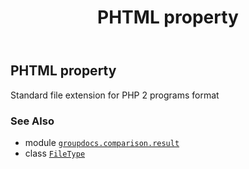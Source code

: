 ﻿---
title: PHTML property
second_title: GroupDocs.Comparison for Python via .NET API References
description: 
type: docs
url: /python-net/groupdocs.comparison.result/filetype/phtml/
is_root: false
weight: 1030
---

## PHTML property


Standard file extension for PHP 2 programs format

### See Also
* module [`groupdocs.comparison.result`](../../)
* class [`FileType`](/comparison/python-net/groupdocs.comparison.result/filetype)
